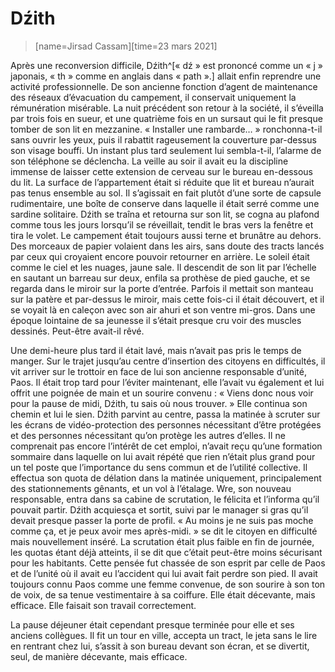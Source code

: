 # Dźith
> [name=Jirsad Cassam][time=23 mars 2021]

Après une reconversion difficile, Dźith^[« dź » est prononcé comme un « j » japonais, « th » comme en anglais dans « path ».] allait enfin reprendre une activité professionnelle. De son ancienne fonction d’agent de maintenance des réseaux d’évacuation du campement, il conservait uniquement la rémunération misérable.
La nuit précédent son retour à la société, il s’éveilla par trois fois en sueur, et une quatrième fois en un sursaut qui le fit presque tomber de son lit en mezzanine. « Installer une rambarde… » ronchonna-t-il sans ouvrir les yeux, puis il rabattit rageusement la couverture par-dessus son visage bouffi.
Un instant plus tard seulement lui sembla-t-il, l’alarme de son téléphone se déclencha. La veille au soir il avait eu la discipline immense de laisser cette extension de cerveau sur le bureau en-dessous du lit.
La surface de l’appartement était si réduite que lit et bureau n’aurait pas tenus ensemble au sol. Il s’agissait en fait plutôt d’une sorte de capsule rudimentaire, une boîte de conserve dans laquelle il était serré comme une sardine solitaire.
Dźith se traîna et retourna sur son lit, se cogna au plafond comme tous les jours lorsqu’il se réveillait, tendit le bras vers la fenêtre et tira le volet. Le campement était toujours aussi terne et brunâtre au dehors. Des morceaux de papier volaient dans les airs, sans doute des tracts lancés par ceux qui croyaient encore pouvoir retourner en arrière. Le soleil était comme le ciel et les nuages, jaune sale.
Il descendit de son lit par l’échelle en sautant un barreau sur deux, enfila sa prothèse de pied gauche, et se regarda dans le miroir sur la porte d’entrée. Parfois il mettait son manteau sur la patère et par-dessus le miroir, mais cette fois-ci il était découvert, et il se voyait là en caleçon avec son air ahuri et son ventre mi-gros. Dans une époque lointaine de sa jeunesse il s’était presque cru voir des muscles dessinés. Peut-être avait-il rêvé.

Une demi-heure plus tard il était lavé, mais n’avait pas pris le temps de manger. Sur le trajet jusqu’au centre d’insertion des citoyens en difficultés, il vit arriver sur le trottoir en face de lui son ancienne responsable d’unité, Paos. Il était trop tard pour l’éviter maintenant, elle l’avait vu également et lui offrit une poignée de main et un sourire convenu : « Viens donc nous voir pour la pause de midi, Dźith, tu sais où nous trouver. »
Elle continua son chemin et lui le sien. Dźith parvint au centre, passa la matinée à scruter sur les écrans de vidéo-protection des personnes nécessitant d’être protégées et des personnes nécessitant qu’on protège les autres d’elles. Il ne comprenait pas encore l’intérêt de cet emploi, n’avait reçu qu’une formation sommaire dans laquelle on lui avait répété que rien n’était plus grand pour un tel poste que l’importance du sens commun et de l’utilité collective. Il effectua son quota de délation dans la matinée uniquement, principalement des stationnements gênants, et un vol à l’étalage.
Wre, son nouveau responsable, entra dans sa cabine de scrutation, le félicita et l’informa qu’il pouvait partir. Dźith acquiesça et sortit, suivi par le manager si gras qu’il devait presque passer la porte de profil.
« Au moins je ne suis pas moche comme ça, et je peux avoir mes après-midi. » se dit le citoyen en difficulté mais nouvellement inséré.
La scrutation était plus faible en fin de journée, les quotas étant déjà atteints, il se dit que c’était peut-être moins sécurisant pour les habitants.
Cette pensée fut chassée de son esprit par celle de Paos et de l’unité où il avait eu l’accident qui lui avait fait perdre son pied. Il avait toujours connu Paos comme une femme convenue, de son sourire à son ton de voix, de sa tenue vestimentaire à sa coiffure. Elle était décevante, mais efficace. Elle faisait son travail correctement.

La pause déjeuner était cependant presque terminée pour elle et ses anciens collègues. Il fit un tour en ville, accepta un tract, le jeta sans le lire en rentrant chez lui, s’assit à son bureau devant son écran, et se divertit, seul, de manière décevante, mais efficace.